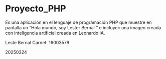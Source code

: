 # Proyecto_PHP

Es una aplicación en el lenguaje de programación PHP que muestre en pantalla un “Hola mundo, soy  Lester Bernal ” e incluyec una imagen creada con inteligencia artificial creada en Leonardo IA. 


Leste Bernal 
Carnet: 16003579

20250324

